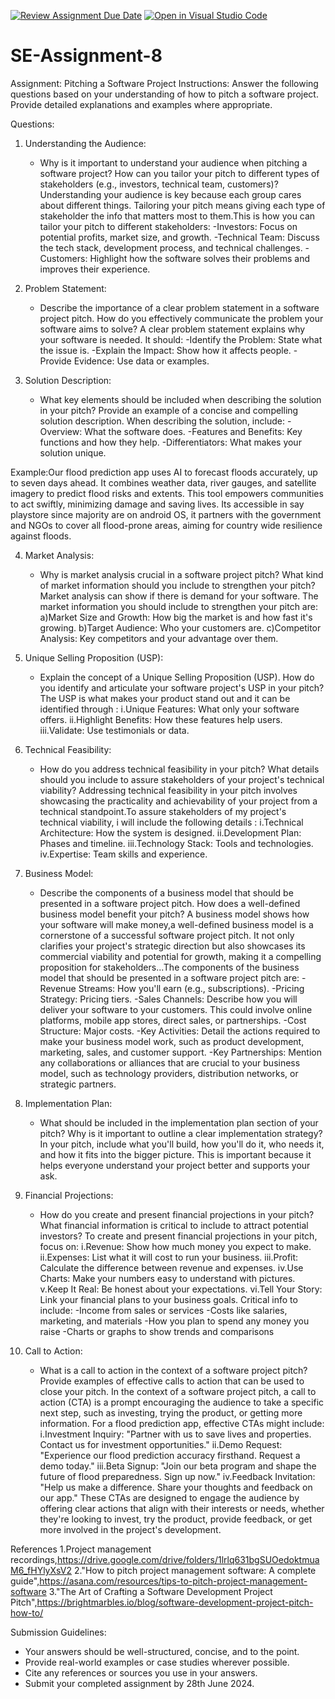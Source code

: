 [![Review Assignment Due Date](https://classroom.github.com/assets/deadline-readme-button-22041afd0340ce965d47ae6ef1cefeee28c7c493a6346c4f15d667ab976d596c.svg)](https://classroom.github.com/a/4bgukiqw)
[![Open in Visual Studio Code](https://classroom.github.com/assets/open-in-vscode-2e0aaae1b6195c2367325f4f02e2d04e9abb55f0b24a779b69b11b9e10269abc.svg)](https://classroom.github.com/online_ide?assignment_repo_id=15313683&assignment_repo_type=AssignmentRepo)
# SE-Assignment-8
 Assignment: Pitching a Software Project
 Instructions:
Answer the following questions based on your understanding of how to pitch a software project. Provide detailed explanations and examples where appropriate.

 Questions:

1. Understanding the Audience:
   - Why is it important to understand your audience when pitching a software project? How can you tailor your pitch to different types of stakeholders (e.g., investors, technical team, customers)?
Understanding your audience is key because each group cares about different things. Tailoring your pitch means giving each type of stakeholder the info that matters most to them.This is how you can tailor  your pitch to different stakeholders:
-Investors: Focus on potential profits, market size, and growth.
-Technical Team: Discuss the tech stack, development process, and technical challenges.
-Customers: Highlight how the software solves their problems and improves their experience.



2. Problem Statement:
   - Describe the importance of a clear problem statement in a software project pitch. How do you effectively communicate the problem your software aims to solve?
A clear problem statement explains why your software is needed. It should:
-Identify the Problem: State what the issue is.
-Explain the Impact: Show how it affects people.
-Provide Evidence: Use data or examples.



3. Solution Description:
   - What key elements should be included when describing the solution in your pitch? Provide an example of a concise and compelling solution description.
   When describing the solution, include:
-Overview: What the software does.
-Features and Benefits: Key functions and how they help.
-Differentiators: What makes your solution unique.

Example:Our flood prediction app uses AI to forecast floods accurately, up to seven days ahead. It combines weather data, river gauges, and satellite imagery to predict flood risks and extents. This tool empowers communities to act swiftly, minimizing damage and saving lives. Its accessible in say playstore since majority are on android OS, it partners with the  government and NGOs to cover all flood-prone areas, aiming for country wide resilience against floods.



4. Market Analysis:
   - Why is market analysis crucial in a software project pitch? What kind of market information should you include to strengthen your pitch?
Market analysis can show if  there is demand for your software. The market information you should include to strengthen your pitch are:
a)Market Size and Growth: How big the market is and how fast it's growing.
b)Target Audience: Who your customers are.
c)Competitor Analysis: Key competitors and your advantage over them.



5. Unique Selling Proposition (USP):
   - Explain the concept of a Unique Selling Proposition (USP). How do you identify and articulate your software project's USP in your pitch?
The USP is what makes your product stand out and it can be identified through : 
i.Unique Features: What only your software offers.
ii.Highlight Benefits: How these features help users.
iii.Validate: Use testimonials or data.



6. Technical Feasibility:
   - How do you address technical feasibility in your pitch? What details should you include to assure stakeholders of your project's technical viability?
Addressing technical feasibility in your pitch involves showcasing the practicality and achievability of your project from a technical standpoint.To assure stakeholders of my project's technical viability, i will include the following details  :
i.Technical Architecture: How the system is designed.
ii.Development Plan: Phases and timeline.
iii.Technology Stack: Tools and technologies.
iv.Expertise: Team skills and experience.



7. Business Model:
   - Describe the components of a business model that should be presented in a software project pitch. How does a well-defined business model benefit your pitch?
A business model shows how your software will make money,a well-defined business model is a cornerstone of a successful software project pitch. It not only clarifies your project's strategic direction but also showcases its commercial viability and potential for growth, making it a compelling proposition for stakeholders...The components of the business model that should be presented in a software project pitch are:
-Revenue Streams: How you'll earn (e.g., subscriptions).
-Pricing Strategy: Pricing tiers.
-Sales Channels: Describe how you will deliver your software to your customers. This could involve online platforms, mobile app stores, direct sales, or partnerships.
-Cost Structure: Major costs.
-Key Activities: Detail the actions required to make your business model work, such as product development, marketing, sales, and customer support.
-Key Partnerships: Mention any collaborations or alliances that are crucial to your business model, such as technology providers, distribution networks, or strategic partners.


8. Implementation Plan:
   - What should be included in the implementation plan section of your pitch? Why is it important to outline a clear implementation strategy?
   In your pitch, include what you'll build, how you'll do it, who needs it, and how it fits into the bigger picture. This is important because it helps  everyone understand your project better and supports your ask.



9. Financial Projections:
   - How do you create and present financial projections in your pitch? What financial information is critical to include to attract potential investors?
To create and present financial projections in your pitch, focus on:
i.Revenue: Show how much money you expect to make.
ii.Expenses: List what it will cost to run your business.
iii.Profit: Calculate the difference between revenue and expenses.
iv.Use Charts: Make your numbers easy to understand with pictures.
v.Keep It Real: Be honest about your expectations.
vi.Tell Your Story: Link your financial plans to your business goals.
Critical info to include:
-Income from sales or services
-Costs like salaries, marketing, and materials
-How you plan to spend any money you raise
-Charts or graphs to show trends and comparisons





10. Call to Action:
    - What is a call to action in the context of a software project pitch? Provide examples of effective calls to action that can be used to close your pitch.
In the context of a software project pitch, a call to action (CTA) is a prompt encouraging the audience to take a specific next step, such as investing, trying the product, or getting more information. For a flood prediction app, effective CTAs might include:
i.Investment Inquiry: "Partner with us to save lives and properties. Contact us for investment opportunities."
ii.Demo Request: "Experience our flood prediction accuracy firsthand. Request a demo today."
iii.Beta Signup: "Join our beta program and shape the future of flood preparedness. Sign up now."
iv.Feedback Invitation: "Help us make a difference. Share your thoughts and feedback on our app."
These CTAs are designed to engage the audience by offering clear actions that align with their interests or needs, whether they're looking to invest, try the product, provide feedback, or get more involved in the project's development.



References
1.Project management recordings,https://drive.google.com/drive/folders/1lrlq631bgSUOedoktmuaM6_fHYlyXsV2
2."How to pitch project management software: A complete guide",https://asana.com/resources/tips-to-pitch-project-management-software
3."The Art of Crafting a Software Development Project Pitch",https://brightmarbles.io/blog/software-development-project-pitch-how-to/




 Submission Guidelines:
- Your answers should be well-structured, concise, and to the point.
- Provide real-world examples or case studies wherever possible.
- Cite any references or sources you use in your answers.
- Submit your completed assignment by 28th June 2024.


